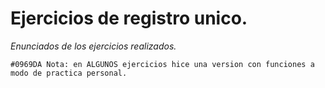 # Ejercicios de registro unico.
*Enunciados de los ejercicios realizados.*

`#0969DA Nota: en ALGUNOS ejercicios hice una version con funciones a modo de practica personal.`
